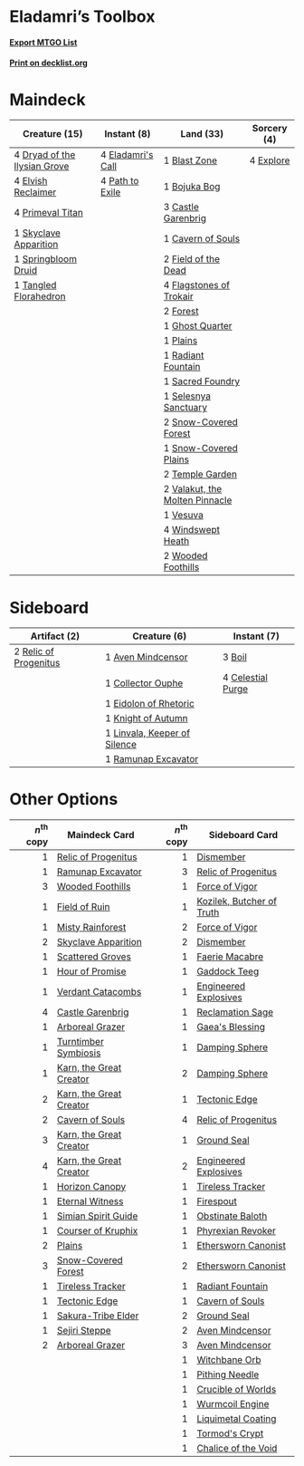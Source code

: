 # Eladamri’s Toolbox

#### [Export MTGO List](../collection/Eladamri’s%20Toolbox/Eladamri’s%20Toolbox.txt)
#### [Print on decklist.org](http://decklist.org/?deckmain=1%09Blast%20Zone%0A1%09Bojuka%20Bog%0A3%09Castle%20Garenbrig%0A1%09Cavern%20of%20Souls%0A4%09Dryad%20of%20the%20Ilysian%20Grove%0A4%09Eladamri's%20Call%0A4%09Elvish%20Reclaimer%0A4%09Explore%0A2%09Field%20of%20the%20Dead%0A4%09Flagstones%20of%20Trokair%0A2%09Forest%0A1%09Ghost%20Quarter%0A4%09Path%20to%20Exile%0A1%09Plains%0A4%09Primeval%20Titan%0A1%09Radiant%20Fountain%0A1%09Sacred%20Foundry%0A1%09Selesnya%20Sanctuary%0A1%09Skyclave%20Apparition%0A2%09Snow-Covered%20Forest%0A1%09Snow-Covered%20Plains%0A1%09Springbloom%20Druid%0A1%09Tangled%20Florahedron%0A2%09Temple%20Garden%0A2%09Valakut,%20the%20Molten%20Pinnacle%0A1%09Vesuva%0A4%09Windswept%20Heath%0A2%09Wooded%20Foothills&deckside=1%09Aven%20Mindcensor%0A3%09Boil%0A4%09Celestial%20Purge%0A1%09Collector%20Ouphe%0A1%09Eidolon%20of%20Rhetoric%0A1%09Knight%20of%20Autumn%0A1%09Linvala,%20Keeper%20of%20Silence%0A1%09Ramunap%20Excavator%0A2%09Relic%20of%20Progenitus)
# Maindeck

|                                             Creature (15)                                             |                                        Instant (8)                                         |                                                Land (33)                                                |                                    Sorcery (4)                                     |
|-------------------------------------------------------------------------------------------------------|--------------------------------------------------------------------------------------------|---------------------------------------------------------------------------------------------------------|------------------------------------------------------------------------------------|
|4 [Dryad of the Ilysian Grove](http://gatherer.wizards.com/Pages/Card/Details.aspx?multiverseid=476420)|4 [Eladamri's Call](http://gatherer.wizards.com/Pages/Card/Details.aspx?multiverseid=442192)|1 [Blast Zone](http://gatherer.wizards.com/Pages/Card/Details.aspx?multiverseid=461171)                  |4 [Explore](http://gatherer.wizards.com/Pages/Card/Details.aspx?multiverseid=451098)|
|4 [Elvish Reclaimer](http://gatherer.wizards.com/Pages/Card/Details.aspx?multiverseid=466923)          |4 [Path to Exile](http://gatherer.wizards.com/Pages/Card/Details.aspx?multiverseid=220511)  |1 [Bojuka Bog](http://gatherer.wizards.com/Pages/Card/Details.aspx?multiverseid=376269)                  |                                                                                    |
|4 [Primeval Titan](http://gatherer.wizards.com/Pages/Card/Details.aspx?multiverseid=438749)            |                                                                                            |3 [Castle Garenbrig](http://gatherer.wizards.com/Pages/Card/Details.aspx?multiverseid=473202)            |                                                                                    |
|1 [Skyclave Apparition](http://gatherer.wizards.com/Pages/Card/Details.aspx?multiverseid=495603)       |                                                                                            |1 [Cavern of Souls](http://gatherer.wizards.com/Pages/Card/Details.aspx?multiverseid=278058)             |                                                                                    |
|1 [Springbloom Druid](http://gatherer.wizards.com/Pages/Card/Details.aspx?multiverseid=464130)         |                                                                                            |2 [Field of the Dead](http://gatherer.wizards.com/Pages/Card/Details.aspx?multiverseid=467001)           |                                                                                    |
|1 [Tangled Florahedron](http://gatherer.wizards.com/Pages/Card/Details.aspx?multiverseid=491859)       |                                                                                            |4 [Flagstones of Trokair](http://gatherer.wizards.com/Pages/Card/Details.aspx?multiverseid=116733)       |                                                                                    |
|                                                                                                       |                                                                                            |2 [Forest](http://gatherer.wizards.com/Pages/Card/Details.aspx?multiverseid=439860)                      |                                                                                    |
|                                                                                                       |                                                                                            |1 [Ghost Quarter](http://gatherer.wizards.com/Pages/Card/Details.aspx?multiverseid=389534)               |                                                                                    |
|                                                                                                       |                                                                                            |1 [Plains](http://gatherer.wizards.com/Pages/Card/Details.aspx?multiverseid=439856)                      |                                                                                    |
|                                                                                                       |                                                                                            |1 [Radiant Fountain](http://gatherer.wizards.com/Pages/Card/Details.aspx?multiverseid=438810)            |                                                                                    |
|                                                                                                       |                                                                                            |1 [Sacred Foundry](http://gatherer.wizards.com/Pages/Card/Details.aspx?multiverseid=405106)              |                                                                                    |
|                                                                                                       |                                                                                            |1 [Selesnya Sanctuary](http://gatherer.wizards.com/Pages/Card/Details.aspx?multiverseid=376492)          |                                                                                    |
|                                                                                                       |                                                                                            |2 [Snow-Covered Forest](http://gatherer.wizards.com/Pages/Card/Details.aspx?multiverseid=121192)         |                                                                                    |
|                                                                                                       |                                                                                            |1 [Snow-Covered Plains](http://gatherer.wizards.com/Pages/Card/Details.aspx?multiverseid=121267)         |                                                                                    |
|                                                                                                       |                                                                                            |2 [Temple Garden](http://gatherer.wizards.com/Pages/Card/Details.aspx?multiverseid=405112)               |                                                                                    |
|                                                                                                       |                                                                                            |2 [Valakut, the Molten Pinnacle](http://gatherer.wizards.com/Pages/Card/Details.aspx?multiverseid=190400)|                                                                                    |
|                                                                                                       |                                                                                            |1 [Vesuva](http://gatherer.wizards.com/Pages/Card/Details.aspx?multiverseid=113543)                      |                                                                                    |
|                                                                                                       |                                                                                            |4 [Windswept Heath](http://gatherer.wizards.com/Pages/Card/Details.aspx?multiverseid=405115)             |                                                                                    |
|                                                                                                       |                                                                                            |2 [Wooded Foothills](http://gatherer.wizards.com/Pages/Card/Details.aspx?multiverseid=405116)            |                                                                                    |


# Sideboard

|                                          Artifact (2)                                          |                                             Creature (6)                                              |                                        Instant (7)                                         |
|------------------------------------------------------------------------------------------------|-------------------------------------------------------------------------------------------------------|--------------------------------------------------------------------------------------------|
|2 [Relic of Progenitus](http://gatherer.wizards.com/Pages/Card/Details.aspx?multiverseid=174824)|1 [Aven Mindcensor](http://gatherer.wizards.com/Pages/Card/Details.aspx?multiverseid=426707)           |3 [Boil](http://gatherer.wizards.com/Pages/Card/Details.aspx?multiverseid=14630)            |
|                                                                                                |1 [Collector Ouphe](http://gatherer.wizards.com/Pages/Card/Details.aspx?multiverseid=464107)           |4 [Celestial Purge](http://gatherer.wizards.com/Pages/Card/Details.aspx?multiverseid=183055)|
|                                                                                                |1 [Eidolon of Rhetoric](http://gatherer.wizards.com/Pages/Card/Details.aspx?multiverseid=380409)       |                                                                                            |
|                                                                                                |1 [Knight of Autumn](http://gatherer.wizards.com/Pages/Card/Details.aspx?multiverseid=452933)          |                                                                                            |
|                                                                                                |1 [Linvala, Keeper of Silence](http://gatherer.wizards.com/Pages/Card/Details.aspx?multiverseid=425838)|                                                                                            |
|                                                                                                |1 [Ramunap Excavator](http://gatherer.wizards.com/Pages/Card/Details.aspx?multiverseid=430818)         |                                                                                            |


# Other Options

|*n*<sup>th</sup> copy|                                          Maindeck Card                                           |*n*<sup>th</sup> copy|                                           Sideboard Card                                           |
|--------------------:|--------------------------------------------------------------------------------------------------|--------------------:|----------------------------------------------------------------------------------------------------|
|                    1|[Relic of Progenitus](http://gatherer.wizards.com/Pages/Card/Details.aspx?multiverseid=174824)    |                    1|[Dismember](http://gatherer.wizards.com/Pages/Card/Details.aspx?multiverseid=382182)                |
|                    1|[Ramunap Excavator](http://gatherer.wizards.com/Pages/Card/Details.aspx?multiverseid=430818)      |                    3|[Relic of Progenitus](http://gatherer.wizards.com/Pages/Card/Details.aspx?multiverseid=174824)      |
|                    3|[Wooded Foothills](http://gatherer.wizards.com/Pages/Card/Details.aspx?multiverseid=405116)       |                    1|[Force of Vigor](http://gatherer.wizards.com/Pages/Card/Details.aspx?multiverseid=464113)           |
|                    1|[Field of Ruin](http://gatherer.wizards.com/Pages/Card/Details.aspx?multiverseid=435415)          |                    1|[Kozilek, Butcher of Truth](http://gatherer.wizards.com/Pages/Card/Details.aspx?multiverseid=397668)|
|                    1|[Misty Rainforest](http://gatherer.wizards.com/Pages/Card/Details.aspx?multiverseid=405102)       |                    2|[Force of Vigor](http://gatherer.wizards.com/Pages/Card/Details.aspx?multiverseid=464113)           |
|                    2|[Skyclave Apparition](http://gatherer.wizards.com/Pages/Card/Details.aspx?multiverseid=495603)    |                    2|[Dismember](http://gatherer.wizards.com/Pages/Card/Details.aspx?multiverseid=382182)                |
|                    1|[Scattered Groves](http://gatherer.wizards.com/Pages/Card/Details.aspx?multiverseid=426949)       |                    1|[Faerie Macabre](http://gatherer.wizards.com/Pages/Card/Details.aspx?multiverseid=201822)           |
|                    1|[Hour of Promise](http://gatherer.wizards.com/Pages/Card/Details.aspx?multiverseid=430809)        |                    1|[Gaddock Teeg](http://gatherer.wizards.com/Pages/Card/Details.aspx?multiverseid=140188)             |
|                    1|[Verdant Catacombs](http://gatherer.wizards.com/Pages/Card/Details.aspx?multiverseid=405113)      |                    1|[Engineered Explosives](http://gatherer.wizards.com/Pages/Card/Details.aspx?multiverseid=50139)     |
|                    4|[Castle Garenbrig](http://gatherer.wizards.com/Pages/Card/Details.aspx?multiverseid=473202)       |                    1|[Reclamation Sage](http://gatherer.wizards.com/Pages/Card/Details.aspx?multiverseid=389651)         |
|                    1|[Arboreal Grazer](http://gatherer.wizards.com/Pages/Card/Details.aspx?multiverseid=461076)        |                    1|[Gaea's Blessing](http://gatherer.wizards.com/Pages/Card/Details.aspx?multiverseid=417433)          |
|                    1|[Turntimber Symbiosis](http://gatherer.wizards.com/Pages/Card/Details.aspx?multiverseid=491864)   |                    1|[Damping Sphere](http://gatherer.wizards.com/Pages/Card/Details.aspx?multiverseid=443101)           |
|                    1|[Karn, the Great Creator](http://gatherer.wizards.com/Pages/Card/Details.aspx?multiverseid=460928)|                    2|[Damping Sphere](http://gatherer.wizards.com/Pages/Card/Details.aspx?multiverseid=443101)           |
|                    2|[Karn, the Great Creator](http://gatherer.wizards.com/Pages/Card/Details.aspx?multiverseid=460928)|                    1|[Tectonic Edge](http://gatherer.wizards.com/Pages/Card/Details.aspx?multiverseid=389711)            |
|                    2|[Cavern of Souls](http://gatherer.wizards.com/Pages/Card/Details.aspx?multiverseid=278058)        |                    4|[Relic of Progenitus](http://gatherer.wizards.com/Pages/Card/Details.aspx?multiverseid=174824)      |
|                    3|[Karn, the Great Creator](http://gatherer.wizards.com/Pages/Card/Details.aspx?multiverseid=460928)|                    1|[Ground Seal](http://gatherer.wizards.com/Pages/Card/Details.aspx?multiverseid=451104)              |
|                    4|[Karn, the Great Creator](http://gatherer.wizards.com/Pages/Card/Details.aspx?multiverseid=460928)|                    2|[Engineered Explosives](http://gatherer.wizards.com/Pages/Card/Details.aspx?multiverseid=50139)     |
|                    1|[Horizon Canopy](http://gatherer.wizards.com/Pages/Card/Details.aspx?multiverseid=409571)         |                    1|[Tireless Tracker](http://gatherer.wizards.com/Pages/Card/Details.aspx?multiverseid=409997)         |
|                    1|[Eternal Witness](http://gatherer.wizards.com/Pages/Card/Details.aspx?multiverseid=51628)         |                    1|[Firespout](http://gatherer.wizards.com/Pages/Card/Details.aspx?multiverseid=247407)                |
|                    1|[Simian Spirit Guide](http://gatherer.wizards.com/Pages/Card/Details.aspx?multiverseid=442137)    |                    1|[Obstinate Baloth](http://gatherer.wizards.com/Pages/Card/Details.aspx?multiverseid=438745)         |
|                    1|[Courser of Kruphix](http://gatherer.wizards.com/Pages/Card/Details.aspx?multiverseid=442153)     |                    1|[Phyrexian Revoker](http://gatherer.wizards.com/Pages/Card/Details.aspx?multiverseid=383343)        |
|                    2|[Plains](http://gatherer.wizards.com/Pages/Card/Details.aspx?multiverseid=439856)                 |                    1|[Ethersworn Canonist](http://gatherer.wizards.com/Pages/Card/Details.aspx?multiverseid=174931)      |
|                    3|[Snow-Covered Forest](http://gatherer.wizards.com/Pages/Card/Details.aspx?multiverseid=121192)    |                    2|[Ethersworn Canonist](http://gatherer.wizards.com/Pages/Card/Details.aspx?multiverseid=174931)      |
|                    1|[Tireless Tracker](http://gatherer.wizards.com/Pages/Card/Details.aspx?multiverseid=409997)       |                    1|[Radiant Fountain](http://gatherer.wizards.com/Pages/Card/Details.aspx?multiverseid=438810)         |
|                    1|[Tectonic Edge](http://gatherer.wizards.com/Pages/Card/Details.aspx?multiverseid=389711)          |                    1|[Cavern of Souls](http://gatherer.wizards.com/Pages/Card/Details.aspx?multiverseid=278058)          |
|                    1|[Sakura-Tribe Elder](http://gatherer.wizards.com/Pages/Card/Details.aspx?multiverseid=220582)     |                    2|[Ground Seal](http://gatherer.wizards.com/Pages/Card/Details.aspx?multiverseid=451104)              |
|                    1|[Sejiri Steppe](http://gatherer.wizards.com/Pages/Card/Details.aspx?multiverseid=243453)          |                    2|[Aven Mindcensor](http://gatherer.wizards.com/Pages/Card/Details.aspx?multiverseid=426707)          |
|                    2|[Arboreal Grazer](http://gatherer.wizards.com/Pages/Card/Details.aspx?multiverseid=461076)        |                    3|[Aven Mindcensor](http://gatherer.wizards.com/Pages/Card/Details.aspx?multiverseid=426707)          |
|                     |                                                                                                  |                    1|[Witchbane Orb](http://gatherer.wizards.com/Pages/Card/Details.aspx?multiverseid=233240)            |
|                     |                                                                                                  |                    1|[Pithing Needle](http://gatherer.wizards.com/Pages/Card/Details.aspx?multiverseid=129526)           |
|                     |                                                                                                  |                    1|[Crucible of Worlds](http://gatherer.wizards.com/Pages/Card/Details.aspx?multiverseid=129480)       |
|                     |                                                                                                  |                    1|[Wurmcoil Engine](http://gatherer.wizards.com/Pages/Card/Details.aspx?multiverseid=389756)          |
|                     |                                                                                                  |                    1|[Liquimetal Coating](http://gatherer.wizards.com/Pages/Card/Details.aspx?multiverseid=389578)       |
|                     |                                                                                                  |                    1|[Tormod's Crypt](http://gatherer.wizards.com/Pages/Card/Details.aspx?multiverseid=389723)           |
|                     |                                                                                                  |                    1|[Chalice of the Void](http://gatherer.wizards.com/Pages/Card/Details.aspx?multiverseid=442211)      |

